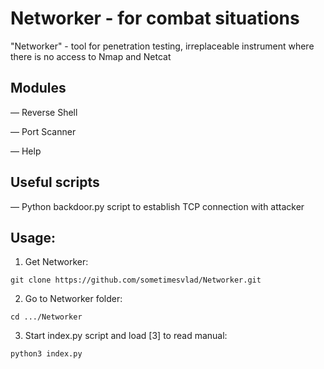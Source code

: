 # Networker - for combat situations
"Networker" - tool for penetration testing, irreplaceable instrument where there is no access to Nmap and Netcat 

## Modules

— Reverse Shell

— Port Scanner

— Help 

## Useful scripts

— Python backdoor.py script to establish TCP connection with attacker

## Usage: 

1. Get Networker:
```
git clone https://github.com/sometimesvlad/Networker.git
```
2. Go to Networker folder:
```
cd .../Networker
```
3. Start index.py script and load [3] to read manual:
```
python3 index.py
```
